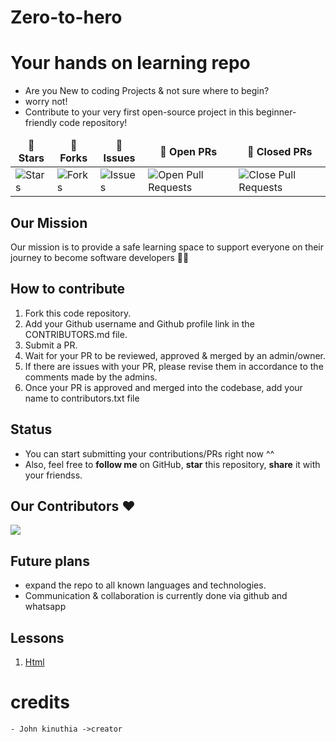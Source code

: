 # Zero-to-hero
# Your hands on learning repo

- Are you New to coding Projects & not sure where to begin?
- worry not!
- Contribute to your very first open-source project in this beginner-friendly code repository!

<table >
    <thead align="center">
    <tr border: 1px;>
    <td><b>🌟 Stars</b></td>
    <td><b>🍴 Forks</b></td>
    <td><b>🐛 Issues</b></td>
    <td><b>🔔 Open PRs</b></td>
     <td><b>🔕 Closed PRs</b></td>
    </tr>
</thead>
<tbody>
    <tr>
    <td><img alt="Stars" src="https://img.shields.io/github/stars/johnkinuthiaa/Zero-to-hero?style=flat&logo=github"/></td>
    <td><img alt="Forks" src="https://img.shields.io/github/forks/johnkinuthiaa/Zero-to-hero?style=flat&logo=github"/></td>
    <td><img alt="Issues" src="https://img.shields.io/github/issues/johnkinuthiaa/Zero-to-hero?style=flat&logo=github"/></td>
     <td><img alt="Open Pull Requests" src="https://img.shields.io/github/issues-pr/johnkinuthiaa/Zero-to-hero?style=flat&logo=github"/></td>
     <td><img alt="Close Pull Requests" src="https://img.shields.io/github/issues-pr-closed/johnkinuthiaa/Zero-to-hero?style=flat&color=critical&logo=github"/></td>
</tr>
</tbody>
</table>

## Our Mission
Our mission is to provide a safe learning space to support everyone on their journey to become software developers 👨‍💻

## How to contribute

1. Fork this code repository.
2. Add your Github username and Github profile link in the CONTRIBUTORS.md file.
3. Submit a PR.
4. Wait for your PR to be reviewed, approved & merged by an admin/owner.
5. If there are issues with your PR, please revise them in accordance to the comments made by the admins.
6. Once your PR is approved and merged into the codebase, add your name to contributors.txt file

## Status

- You can start submitting your contributions/PRs right now ^^
- Also, feel free to **follow me** on GitHub, **star** this repository, **share** it with your friendss.  
 ## Our Contributors ❤️

<a href="https://github.com/johnkinuthiaa/Zero-to-hero/graphs/contributors">
  <img src="https://contrib.rocks/image?repo=johnkinuthiaa/Zero-to-hero" />
</a>

## Future plans

- expand the repo to all known languages and technologies.
- Communication & collaboration is currently done via github and whatsapp 

## Lessons
1. [Html](/Zero-to-hero/Html)
# credits
    - John kinuthia ->creator